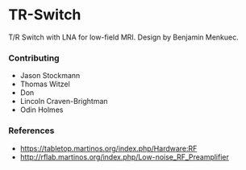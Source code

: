 # TR-Switch
T/R Switch with LNA for low-field MRI. Design by Benjamin Menkuec.

### Contributing

  * Jason Stockmann
  * Thomas Witzel
  * Don 
  * Lincoln Craven-Brightman
  * Odin Holmes

### References

  * https://tabletop.martinos.org/index.php/Hardware:RF
  * http://rflab.martinos.org/index.php/Low-noise_RF_Preamplifier
